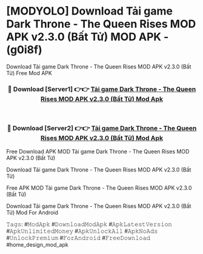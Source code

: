 # [MODYOLO] Download Tải game Dark Throne - The Queen Rises MOD APK v2.3.0 (Bất Tử) MOD APK - (g0i8f)
Download Tải game Dark Throne - The Queen Rises MOD APK v2.3.0 (Bất Tử) Free Mod APK

<div align="center">
<h3>🔴 Download [Server1] 👉👉 <a href="https://apk-comot.site?title=Tải_game_Dark_Throne_-_The_Queen_Rises_MOD_APK_v2.3.0_(Bất_Tử)">Tải game Dark Throne - The Queen Rises MOD APK v2.3.0 (Bất Tử) Mod Apk</a></h3><br>

<h3>🔴 Download [Server2] 👉👉 <a href="https://apk-comot.site?title=Tải_game_Dark_Throne_-_The_Queen_Rises_MOD_APK_v2.3.0_(Bất_Tử)">Tải game Dark Throne - The Queen Rises MOD APK v2.3.0 (Bất Tử) Mod Apk</a></h3>
</div>


Free Download APK MOD Tải game Dark Throne - The Queen Rises MOD APK v2.3.0 (Bất Tử)

Download Tải game Dark Throne - The Queen Rises MOD APK v2.3.0 (Bất Tử) 

Free APK MOD Tải game Dark Throne - The Queen Rises MOD APK v2.3.0 (Bất Tử) 

Download Tải game Dark Throne - The Queen Rises MOD APK v2.3.0 (Bất Tử) Mod For Android

𝚃𝚊𝚐𝚜: #𝙼𝚘𝚍𝙰𝚙𝚔 #𝙳𝚘𝚠𝚗𝚕𝚘𝚊𝚍𝙼𝚘𝚍𝙰𝚙𝚔 #𝙰𝚙𝚔𝙻𝚊𝚝𝚎𝚜𝚝𝚅𝚎𝚛𝚜𝚒𝚘𝚗 #𝙰𝚙𝚔𝚄𝚗𝚕𝚒𝚖𝚒𝚝𝚎𝚍𝙼𝚘𝚗𝚎𝚢 #𝙰𝚙𝚔𝚄𝚗𝚕𝚘𝚌𝚔𝙰𝚕𝚕 #𝙰𝚙𝚔𝙽𝚘𝙰𝚍𝚜 #𝚄𝚗𝚕𝚘𝚌𝚔𝙿𝚛𝚎𝚖𝚒𝚞𝚖 #𝙵𝚘𝚛𝙰𝚗𝚍𝚛𝚘𝚒𝚍 #𝙵𝚛𝚎𝚎𝙳𝚘𝚠𝚗𝚕𝚘𝚊𝚍 #home_design_mod_apk